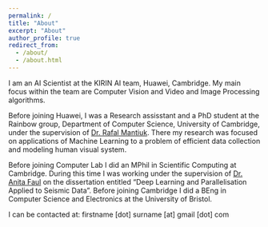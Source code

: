 ```yaml
---
permalink: /
title: "About"
excerpt: "About"
author_profile: true
redirect_from: 
  - /about/
  - /about.html
---
```

I am an AI Scientist at the KIRIN AI team, Huawei, Cambridge. My main focus within the team are Computer Vision and Video and Image Processing algorithms. 

Before joining Huawei, I was a Research assisstant and a PhD student at the Rainbow group, Department of Computer Science, University of Cambridge, under the supervision of <a href="http://www.cl.cam.ac.uk/~rkm38/">Dr. Rafal Mantiuk</a>. There my research was focused on applications of Machine Learning to a problem of efficient data collection and modeling human visual system. 

Before joining Computer Lab I did an MPhil in Scientific Computing at Cambridge. During this time I was working under the supervision of <a href="https://scholar.google.co.uk/citations?hl=en&user=OTpMFDgAAAAJ">Dr. Anita Faul</a> on the dissertation entitled &#8220;Deep Learning and Parallelisation Applied to Seismic Data&#8221;. Before joining Cambridge I did a BEng in Computer Science and Electronics at the University of Bristol.

I can be contacted at: firstname [dot] surname [at] gmail [dot] com 

